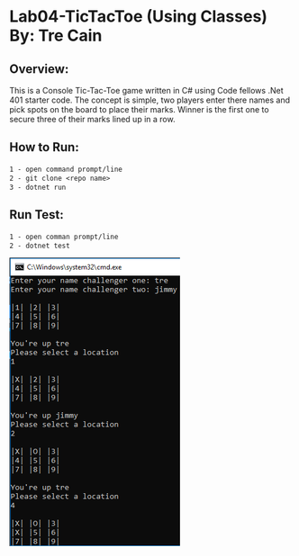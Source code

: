 # Lab04-TicTacToe (Using Classes) By: Tre Cain

## Overview:

This is a Console Tic-Tac-Toe game written in C# using Code fellows .Net 401 starter code.
The concept is simple, two players enter there names and pick spots on the board to place their marks.
Winner is the first one to secure three of their marks lined up in a row.

## How to Run:

```
1 - open command prompt/line
2 - git clone <repo name>
3 - dotnet run 

```
## Run Test:
```
1 - open comman prompt/line
2 - dotnet test

```
![screenshot](https://github.com/trecain/seattle-dotnet-401d5/blob/master/Class04-Classes/resources/StarterCode/Lab04_TicTacToe/tictac.PNG)
